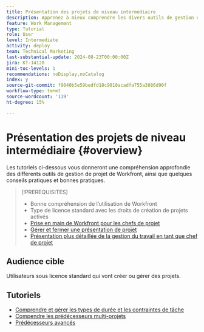 ```yaml
---
title: Présentation des projets de niveau intermédiaire
description: Apprenez à mieux comprendre les divers outils de gestion de projet de Workfront, ainsi que quelques conseils pratiques et bonnes pratiques.
feature: Work Management
type: Tutorial
role: User
level: Intermediate
activity: deploy
team: Technical Marketing
last-substantial-update: 2024-08-23T00:00:00Z
jira: KT-14120
mini-toc-levels: 1
recommendations: noDisplay,noCatalog
index: y
source-git-commit: f9040b5e59bedfd18c9010acadfa755a3886d90f
workflow-type: tm+mt
source-wordcount: '119'
ht-degree: 15%

---
```



# Présentation des projets de niveau intermédiaire {#overview}

Les tutoriels ci-dessous vous donneront une compréhension approfondie des différents outils de gestion de projet de Workfront, ainsi que quelques conseils pratiques et bonnes pratiques.

>[!PREREQUISITES]
>
>* Bonne compréhension de l’utilisation de Workfront
>* Type de licence standard avec les droits de création de projets activés
>* [Prise en main de Workfront pour les chefs de projet ](https://experienceleague.adobe.com/?recommended=Workfront-U-1-2022.1.planners)
>* [Gérer et fermer une présentation de projet](https://experienceleague.adobe.com/?recommended=Workfront-U-1-2022.2.planners)
>* [Présentation plus détaillée de la gestion du travail en tant que chef de projet](https://experienceleague.adobe.com/?recommended=Workfront-U-1-2022.3.planners)

## Audience cible

Utilisateurs sous licence standard qui vont créer ou gérer des projets.

## Tutoriels

* [Comprendre et gérer les types de durée et les contraintes de tâche](understand-and-manage-duration-types-and-task-constraints.md)
* [Compendre les prédécesseurs multi-projets](understand-cross-project-predecessors.md)
* [Prédécesseurs avancés](advanced-predecessors.md)
